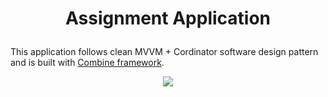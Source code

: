 # <p align="center">Assignment Application</p>

This application follows clean MVVM + Cordinator software design pattern and is built with [Combine framework](https://developer.apple.com/documentation/combine/).

<p align="center">
  <img src="screenshots/demo.gif">
</p>
